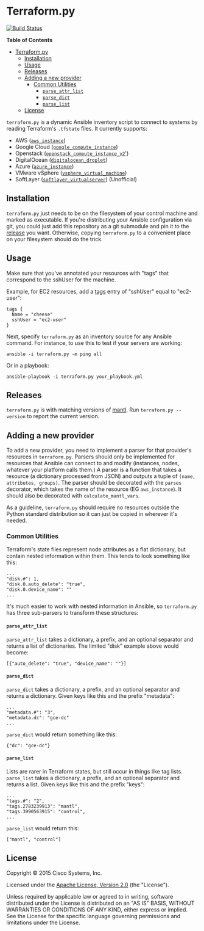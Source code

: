 # Terraform.py

[![Build Status](https://travis-ci.org/CiscoCloud/terraform.py.svg)](https://travis-ci.org/CiscoCloud/terraform.py)

<!-- markdown-toc start - Don't edit this section. Run M-x markdown-toc/generate-toc again -->
**Table of Contents**

- [Terraform.py](#terraformpy)
    - [Installation](#installation)
    - [Usage](#usage)
    - [Releases](#releases)
    - [Adding a new provider](#adding-a-new-provider)
        - [Common Utilities](#common-utilities)
            - [`parse_attr_list`](#parseattrlist)
            - [`parse_dict`](#parsedict)
            - [`parse_list`](#parselist)
    - [License](#license)

<!-- markdown-toc end -->

`terraform.py` is a dynamic Ansible inventory script to connect to systems by
reading Terraform's `.tfstate` files. It currently supports:

 - AWS ([`aws_instance`](https://www.terraform.io/docs/providers/aws/r/instance.html))
 - Google Cloud ([`google_compute_instance`](https://www.terraform.io/docs/providers/google/r/compute_instance.html))
 - Openstack ([`openstack_compute_instance_v2`'](https://www.terraform.io/docs/providers/openstack/r/compute_instance_v2.html))
 - DigitalOcean ([`digitalocean_droplet`](http://terraform.io/docs/providers/do/r/droplet.html))
 - Azure ([`azure_instance`](https://www.terraform.io/docs/providers/azure/r/instance.html))
 - VMware vSphere ([`vsphere_virtual_machine`](https://www.terraform.io/docs/providers/vsphere/r/virtual_machine.html))
 - SoftLayer ([`softlayer_virtualserver`](https://github.com/finn-no/terraform-provider-softlayer)) (Unofficial)

## Installation

`terraform.py` just needs to be on the filesystem of your control machine and
marked as executable. If you're distributing your Ansible configuration via git,
you could just add this repository as a git submodule and pin it to the
[release](#releases) you want. Otherwise, copying `terraform.py` to a convenient
place on your filesystem should do the trick.

## Usage

Make sure that you've annotated your resources with "tags" that correspond to the sshUser for the machine.

Example, for EC2 resources, add a [tags](https://www.terraform.io/docs/providers/aws/r/instance.html#tags) entry of "sshUser" equal to "ec2-user":
	
	tags {
      Name = "cheese"
      sshUser = "ec2-user"
    }

Next, specify `terraform.py` as an inventory source for any Ansible command. For
instance, to use this to test if your servers are working:

    ansible -i terraform.py -m ping all

Or in a playbook:

    ansible-playbook -i terraform.py your_playbook.yml

## Releases

`terraform.py` is with matching versions of
[mantl](https://github.com/CiscoCloud/mantl). Run `terraform.py --version` to
report the current version.

## Adding a new provider

To add a new provider, you need to implement a parser for that provider's
resources in `terraform.py`. Parsers should only be implemented for resources
that Ansible can connect to and modify (instances, nodes, whatever your platform
calls them.) A parser is a function that takes a resource (a dictionary
processed from JSON) and outputs a tuple of `(name, attributes, groups)`. The
parser should be decorated with the `parses` decorator, which takes the name of
the resource (EG `aws_instance`). It should also be decorated with
`calculate_mantl_vars`.

As a guideline, `terraform.py` should require no resources outside the Python
standard distribution so it can just be copied in wherever it's needed.

### Common Utilities

Terraform's state files represent node attributes as a flat dictionary, but
contain nested information within them. This tends to look something like this:

    ...
    "disk.#": 1,
    "disk.0.auto_delete": "true",
    "disk.0.device_name": ""
    ...

It's much easier to work with nested information in Ansible, so `terraform.py`
has three sub-parsers to transform these structures:

#### `parse_attr_list`

`parse_attr_list` takes a dictionary, a prefix, and an optional separator and
returns a list of dictionaries. The limited "disk" example above would become:

    [{"auto_delete": "true", "device_name": ""}]

#### `parse_dict`

`parse_dict` takes a dictionary, a prefix, and an optional separator and returns
a dictionary. Given keys like this and the prefix "metadata":

    ...
    "metadata.#": "3",
    "metadata.dc": "gce-dc"
    ...

`parse_dict` would return something like this:

    {"dc": "gce-dc"}

#### `parse_list`

Lists are rarer in Terraform states, but still occur in things like tag lists.
`parse_list` takes a dictionary, a prefix, and an optional separator and returns
a list. Given keys like this and the prefix "keys":

    ...
    "tags.#": "2",
    "tags.2783239913": "mantl",
    "tags.3990563915": "control",
    ...

`parse_list` would return this:

    ["mantl", "control"]

## License

Copyright © 2015 Cisco Systems, Inc.

Licensed under the
[Apache License, Version 2.0](http://www.apache.org/licenses/LICENSE-2.0) (the
"License").

Unless required by applicable law or agreed to in writing, software distributed
under the License is distributed on an "AS IS" BASIS, WITHOUT WARRANTIES OR
CONDITIONS OF ANY KIND, either express or implied. See the License for the
specific language governing permissions and limitations under the License.
